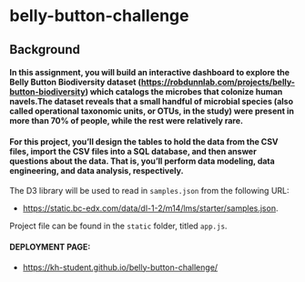 # belly-button-challenge

## Background
#### In this assignment, you will build an interactive dashboard to explore the Belly Button Biodiversity dataset (https://robdunnlab.com/projects/belly-button-biodiversity) which catalogs the microbes that colonize human navels.The dataset reveals that a small handful of microbial species (also called operational taxonomic units, or OTUs, in the study) were present in more than 70% of people, while the rest were relatively rare.

#### For this project, you’ll design the tables to hold the data from the CSV files, import the CSV files into a SQL database, and then answer questions about the data. That is, you’ll perform data modeling, data engineering, and data analysis, respectively.

The D3 library will be used to read in ```samples.json``` from the following URL:
- https://static.bc-edx.com/data/dl-1-2/m14/lms/starter/samples.json.

Project file can be found in the ```static``` folder, titled ```app.js```. 

#### DEPLOYMENT PAGE:
- https://kh-student.github.io/belly-button-challenge/

